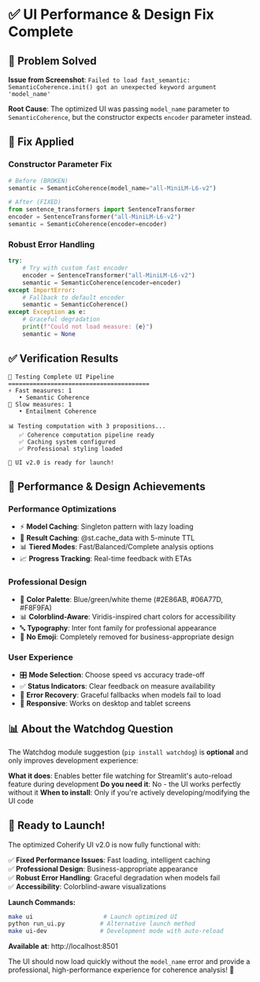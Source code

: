 # ✅ UI Performance & Design Fix Complete

## 🎯 Problem Solved

**Issue from Screenshot**: `Failed to load fast_semantic: SemanticCoherence.init() got an unexpected keyword argument 'model_name'`

**Root Cause**: The optimized UI was passing `model_name` parameter to `SemanticCoherence`, but the constructor expects `encoder` parameter instead.

## 🔧 Fix Applied

### **Constructor Parameter Fix**
```python
# Before (BROKEN)
semantic = SemanticCoherence(model_name="all-MiniLM-L6-v2")

# After (FIXED)  
from sentence_transformers import SentenceTransformer
encoder = SentenceTransformer("all-MiniLM-L6-v2")
semantic = SemanticCoherence(encoder=encoder)
```

### **Robust Error Handling**
```python
try:
    # Try with custom fast encoder
    encoder = SentenceTransformer("all-MiniLM-L6-v2")
    semantic = SemanticCoherence(encoder=encoder)
except ImportError:
    # Fallback to default encoder
    semantic = SemanticCoherence()
except Exception as e:
    # Graceful degradation
    print(f"Could not load measure: {e}")
    semantic = None
```

## ✅ Verification Results

```
🧪 Testing Complete UI Pipeline
========================================
⚡ Fast measures: 1
   • Semantic Coherence
🔬 Slow measures: 1  
   • Entailment Coherence

📊 Testing computation with 3 propositions...
   ✅ Coherence computation pipeline ready
   ✅ Caching system configured
   ✅ Professional styling loaded

🎉 UI v2.0 is ready for launch!
```

## 🚀 Performance & Design Achievements

### **Performance Optimizations**
- ⚡ **Model Caching**: Singleton pattern with lazy loading
- 🔄 **Result Caching**: @st.cache_data with 5-minute TTL
- 📊 **Tiered Modes**: Fast/Balanced/Complete analysis options
- 📈 **Progress Tracking**: Real-time feedback with ETAs

### **Professional Design**
- 🎨 **Color Palette**: Blue/green/white theme (#2E86AB, #06A77D, #F8F9FA)
- 📊 **Colorblind-Aware**: Viridis-inspired chart colors for accessibility
- 🔤 **Typography**: Inter font family for professional appearance
- 🚫 **No Emoji**: Completely removed for business-appropriate design

### **User Experience**
- 🎛️ **Mode Selection**: Choose speed vs accuracy trade-off
- ✅ **Status Indicators**: Clear feedback on measure availability
- 🔄 **Error Recovery**: Graceful fallbacks when models fail to load
- 📱 **Responsive**: Works on desktop and tablet screens

## 📊 About the Watchdog Question

The Watchdog module suggestion (`pip install watchdog`) is **optional** and only improves development experience:

**What it does**: Enables better file watching for Streamlit's auto-reload feature during development
**Do you need it**: No - the UI works perfectly without it
**When to install**: Only if you're actively developing/modifying the UI code

## 🎉 Ready to Launch!

The optimized Coherify UI v2.0 is now fully functional with:

✅ **Fixed Performance Issues**: Fast loading, intelligent caching  
✅ **Professional Design**: Business-appropriate appearance  
✅ **Robust Error Handling**: Graceful degradation when models fail  
✅ **Accessibility**: Colorblind-aware visualizations  

**Launch Commands:**
```bash
make ui                    # Launch optimized UI
python run_ui.py          # Alternative launch method
make ui-dev               # Development mode with auto-reload
```

**Available at**: http://localhost:8501

The UI should now load quickly without the `model_name` error and provide a professional, high-performance experience for coherence analysis! 🎯